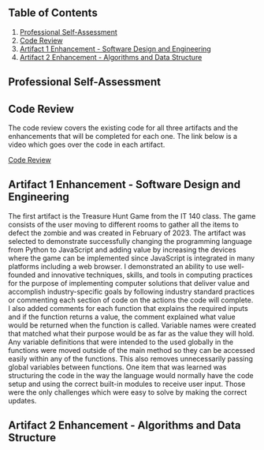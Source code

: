 ## Table of Contents
1. <a href="#proSelf">Professional Self-Assessment</a>
2. <a href="#codeReview">Code Review</a>
3. <a href="#art1">Artifact 1 Enhancement - Software Design and Engineering</a>
4. <a href="#art2">Artifact 2 Enhancement - Algorithms and Data Structure</a>

<h2 id="proSelf">Professional Self-Assessment</h2>

<h2 id="codeReview">Code Review</h2>
<p>The code review covers the existing code for all three artifacts and the enhancements that will be completed for each one. The link below is a video which goes over the code in each artifact.</p>
<p><a href="https://youtu.be/UgWmZtTRz2I" target="_blank">Code Review</a></p>

<h2 id="art1">Artifact 1 Enhancement - Software Design and Engineering</h2>
The first artifact is the Treasure Hunt Game from the IT 140 class. The game consists of the user moving to different rooms to gather all the items to defect the zombie and was created in February of 2023. The artifact was selected to demonstrate successfully changing the programming language from Python to JavaScript and adding value by increasing the devices where the game can be implemented since JavaScript is integrated in many platforms including a web browser. 
I demonstrated an ability to use well-founded and innovative techniques, skills, and tools in computing practices for the purpose of implementing computer solutions that deliver value and accomplish industry-specific goals by following industry standard practices or commenting each section of code on the actions the code will complete. I also added comments for each function that explains the required inputs and if the function returns a value, the comment explained what value would be returned when the function is called. Variable names were created that matched what their purpose would be as far as the value they will hold. Any variable definitions that were intended to the used globally in the functions were moved outside of the main method so they can be accessed easily within any of the functions. This also removes unnecessarily passing global variables between functions.
One item that was learned was structuring the code in the way the language would normally have the code setup and using the correct built-in modules to receive user input. Those were the only challenges which were easy to solve by making the correct updates.

<h2 id="art2">Artifact 2 Enhancement - Algorithms and Data Structure</h2>
